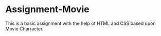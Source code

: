 # Assignment-Movie

This is a basic assignment with the help of HTML and CSS based upon Movie Charracter.
